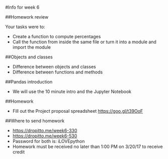 #Info for week 6

##Homework review

Your tasks were to:
* Create a function to compute percentages
* Call the function from inside the same file or turn it into a module and import the module

##Objects and classes

* Difference between objects and classes
* Difference between functions and methods

##Pandas introduction

* We will use the 10 minute intro and the Jupyter Notebook

##Homework

* Fill out the Project proposal spreadsheet https://goo.gl/t39OoF


##Where to send homework

* https://dropitto.me/week6-330
* https://dropitto.me/week6-530
* Password for both is: iLOVEpython
* Homework must be received no later than 1:00 PM on 3/20/17 to receive credit
